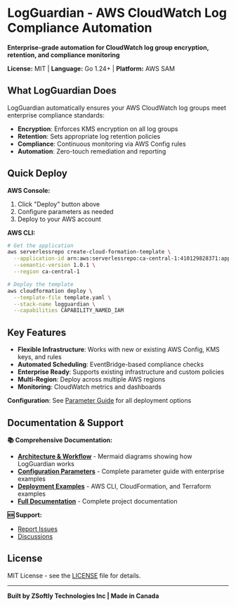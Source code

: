 # LogGuardian - AWS CloudWatch Log Compliance Automation

**Enterprise-grade automation for CloudWatch log group encryption, retention, and compliance monitoring**

**License:** MIT | **Language:** Go 1.24+ | **Platform:** AWS SAM

## What LogGuardian Does

LogGuardian automatically ensures your AWS CloudWatch log groups meet enterprise compliance standards:

- **Encryption**: Enforces KMS encryption on all log groups
- **Retention**: Sets appropriate log retention policies  
- **Compliance**: Continuous monitoring via AWS Config rules
- **Automation**: Zero-touch remediation and reporting

## Quick Deploy

**AWS Console:**
1. Click "Deploy" button above
2. Configure parameters as needed
3. Deploy to your AWS account

**AWS CLI:**
```bash
# Get the application
aws serverlessrepo create-cloud-formation-template \
  --application-id arn:aws:serverlessrepo:ca-central-1:410129828371:applications/LogGuardian \
  --semantic-version 1.0.1 \
  --region ca-central-1

# Deploy the template
aws cloudformation deploy \
  --template-file template.yaml \
  --stack-name logguardian \
  --capabilities CAPABILITY_NAMED_IAM
```

## Key Features

- **Flexible Infrastructure**: Works with new or existing AWS Config, KMS keys, and rules
- **Automated Scheduling**: EventBridge-based compliance checks
- **Enterprise Ready**: Supports existing infrastructure and custom policies
- **Multi-Region**: Deploy across multiple AWS regions
- **Monitoring**: CloudWatch metrics and dashboards

**Configuration**: See [Parameter Guide](https://github.com/zsoftly/logguardian/blob/main/docs/configuration-parameters.md) for all deployment options

## Documentation & Support

**📚 Comprehensive Documentation:**
- **[Architecture & Workflow](https://github.com/zsoftly/logguardian/blob/main/docs/architecture-diagrams.md)** - Mermaid diagrams showing how LogGuardian works
- **[Configuration Parameters](https://github.com/zsoftly/logguardian/blob/main/docs/configuration-parameters.md)** - Complete parameter guide with enterprise examples
- **[Deployment Examples](https://github.com/zsoftly/logguardian/blob/main/docs/deployment-examples.md)** - AWS CLI, CloudFormation, and Terraform examples
- **[Full Documentation](https://github.com/zsoftly/logguardian)** - Complete project documentation

**🆘 Support:**
- [Report Issues](https://github.com/zsoftly/logguardian/issues)
- [Discussions](https://github.com/zsoftly/logguardian/discussions)

## License

MIT License - see the [LICENSE](https://github.com/zsoftly/logguardian/blob/main/LICENSE) file for details.

---

**Built by ZSoftly Technologies Inc | Made in Canada**
